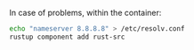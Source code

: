 In case of problems, within the container:

```bash
echo "nameserver 8.8.8.8" > /etc/resolv.conf
rustup component add rust-src
```
